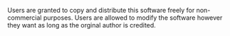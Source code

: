 Users are granted to copy and distribute this software freely for non-commercial purposes.
Users are allowed to modify the software however they want as long as the orginal author is credited.